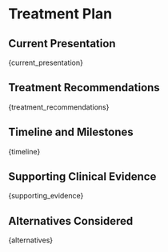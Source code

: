# Treatment Plan
## Current Presentation
{current_presentation}

## Treatment Recommendations
{treatment_recommendations}

## Timeline and Milestones
{timeline}

## Supporting Clinical Evidence
{supporting_evidence}

## Alternatives Considered
{alternatives}
